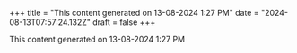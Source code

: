 +++
title = "This content generated on 13-08-2024 1:27 PM"
date = "2024-08-13T07:57:24.132Z"
draft = false
+++

  This content generated on 13-08-2024 1:27 PM
        